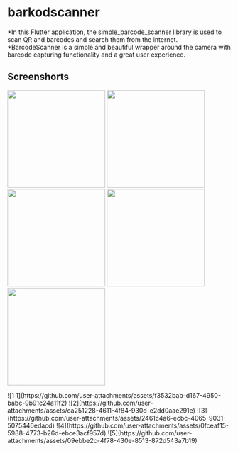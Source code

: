# barkodscanner

*In this Flutter application, the simple_barcode_scanner library is used to scan QR and barcodes and search them from the internet.
*BarcodeScanner is a simple and beautiful wrapper around the camera with barcode capturing functionality and a great user experience.

## Screenshorts
<p>
<img src="[assets/Preview/Preview2.png](https://github.com/user-attachments/assets/f3532bab-d167-4950-babc-9b91c24a11f2)" width="220"/> <img src="[assets/Preview/Preview4.png](https://github.com/user-attachments/assets/ca251228-4611-4f84-930d-e2dd0aae291e)" width="220"/>
<img src="[assets/Preview/Preview6.png](https://github.com/user-attachments/assets/2461c4a6-ecbc-4065-9031-5075446edacd)" width="220"/> <img src="[assets/Preview/Preview3.png](https://github.com/user-attachments/assets/0fceaf15-5988-4773-b26d-ebce3acf957d)" width="220"/> 
<img src="[assets/Preview/Preview5.png](https://github.com/user-attachments/assets/09ebbe2c-4f78-430e-8513-872d543a7b19)" width="220"/>
</p>
![1 1](https://github.com/user-attachments/assets/f3532bab-d167-4950-babc-9b91c24a11f2)
![2](https://github.com/user-attachments/assets/ca251228-4611-4f84-930d-e2dd0aae291e)
![3](https://github.com/user-attachments/assets/2461c4a6-ecbc-4065-9031-5075446edacd)
![4](https://github.com/user-attachments/assets/0fceaf15-5988-4773-b26d-ebce3acf957d)
![5](https://github.com/user-attachments/assets/09ebbe2c-4f78-430e-8513-872d543a7b19)




